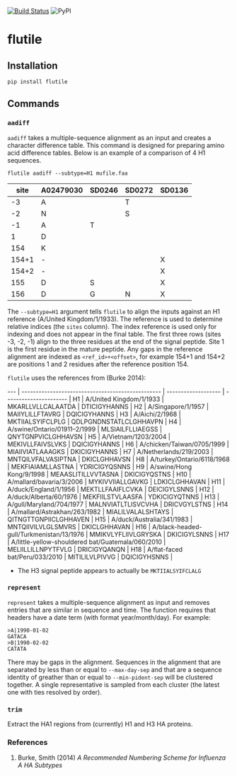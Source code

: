[![Build Status](https://travis-ci.org/flu-crew/flutile.svg?branch=master)](https://travis-ci.org/flu-crew/flutile)
![PyPI](https://img.shields.io/pypi/v/flutile.svg)

# flutile

## Installation

``` sh
pip install flutile
```

## Commands

### `aadiff`

`aadiff` takes a multiple-sequence alignment as an input and creates a
character difference table. This command is designed for preparing amino acid
difference tables. Below is an example of a comparison of 4 H1 sequences.

`flutile aadiff --subtype=H1 mufile.faa`

| site  | A02479030 | SD0246 | SD0272 | SD0136 |
| ----  | --------- | ------ | -------| ------ |
| -3    | A         |        | T      |        |
| -2    | N         |        | S      |        |
| -1    | A         | T      |        |        |
| 1     | D         |        |        |        |
| 154   | K         |        |        |        |
| 154+1 | -         |        |        | X      |
| 154+2 | -         |        |        | X      |
| 155   | D         | S      |        | X      |
| 156   | D         | G      | N      | X      |

The `--subtype=H1` argument tells `flutile` to align the inputs against an H1
reference (A/United Kingdom/1/1933). The reference is used to determine
relative indices (the `sites` column). The index reference is used only for
indexing and does not appear in the final table. The first three rows (sites
-3, -2, -1) align to the three residues at the end of the signal peptide. Site
1 is the first residue in the mature peptide. Any gaps in the reference
alignment are indexed as `<ref_id>+<offset>`, for example 154+1 and 154+2 are
positions 1 and 2 residues after the reference position 154.

`flutile` uses the references from (Burke 2014):

--- | ------------------------------------------------- | ------------------- | ---------------------- |
H1  | A/United Kingdom/1/1933                           | MKARLLVLLCALAATDA   | DTICIGYHANNS           |
H2  | A/Singapore/1/1957                                | MAIIYLILLFTAVRG     | DQICIGYHANNS           |
H3  | A/Aichi/2/1968                                    | MKTIIALSYIFCLPLG    | QDLPGNDNSTATLCLGHHAVPN |
H4  | A/swine/Ontario/01911–2/1999                      | MLSIAILFLLIAEGSS    | QNYTGNPVICLGHHAVSN     |
H5  | A/Vietnam/1203/2004                               | MEKIVLLFAIVSLVKS    | DQICIGYHANNS           |
H6  | A/chicken/Taiwan/0705/1999                        | MIAIIVIATLAAAGKS    | DKICIGYHANNS           |
H7  | A/Netherlands/219/2003                            | MNTQILVFALVASIPTNA  | DKICLGHHAVSN           |
H8  | A/turkey/Ontario/6118/1968                        | MEKFIAIAMLLASTNA    | YDRICIGYQSNNS          |
H9  | A/swine/Hong Kong/9/1998                          | MEAASLITILLVVTASNA  | DKICIGYQSTNS           |
H10 | A/mallard/bavaria/3/2006                          | MYKIVVIIALLGAVKG    | LDKICLGHHAVAN          |
H11 | A/duck/England/1/1956                             | MEKTLLFAAIFLCVKA    | DEICIGYLSNNS           |
H12 | A/duck/Alberta/60/1976                            | MEKFIILSTVLAASFA    | YDKICIGYQTNNS          |
H13 | A/gull/Maryland/704/1977                          | MALNVIATLTLISVCVHA  | DRICVGYLSTNS           |
H14 | A/mallard/Astrakhan/263/1982                      | MIALILVALALSHTAYS   | QITNGTTGNPIICLGHHAVEN  |
H15 | A/duck/Australia/341/1983                         | MNTQIIVILVLGLSMVRS  | DKICLGHHAVAN           |
H16 | A/black-headed-gull/Turkmenistan/13/1976          | MMIKVLYFLIIVLGRYSKA | DKICIGYLSNNS           |
H17 | A/little-yellow-shouldered bat/Guatemala/060/2010 | MELIILLILLNPYTFVLG  | DRICIGYQANQN           |
H18 | A/flat-faced bat/Peru/033/2010                    | MITILILVLPIVVG      | DQICIGYHSNNS           |

 * The H3 signal peptide appears to actually be `MKTIIALSYIFCLALG`

### `represent`

`represent` takes a multiple-sequence alignment as input and removes entries
that are similar in sequence and time. The function requires that headers have
a date term (with format year/month/day). For example:

```
>A|1990-01-02
GATACA
>B|1990-02-02
CATATA
```

There may be gaps in the alignment. Sequences in the alignment that are
separated by less than or equal to `--max-day-sep` and that are a sequence
identity of greather than or equal to `--min-pident-sep` will be clustered
together. A single representative is sampled from each cluster (the latest one
with ties resolved by order).


### `trim`

Extract the HA1 regions from (currently) H1 and H3 HA proteins.

### References

  1. Burke, Smith (2014) *A Recommended Numbering Scheme for Influenza A HA Subtypes*
